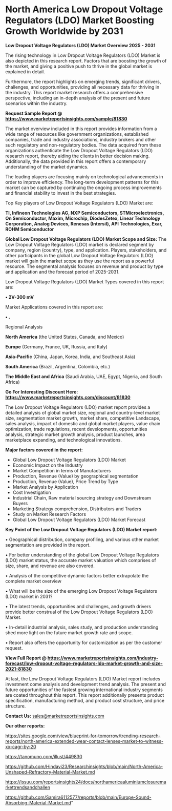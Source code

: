 # North America Low Dropout Voltage Regulators (LDO) Market Boosting Growth Worldwide by 2031

<Strong> Low Dropout Voltage Regulators (LDO) Market Overview 2025 - 2031</strong>

The rising technology in Low Dropout Voltage Regulators (LDO) Market is also depicted in this research report. Factors that are boosting the growth of the market, and giving a positive push to thrive in the global market is explained in detail.

Furthermore, the report highlights on emerging trends, significant drivers, challenges, and opportunities, providing all necessary data for thriving in the industry. This report market research offers a comprehensive perspective, including an in-depth analysis of the present and future scenarios within the industry.

<strong>Request Sample Report @ <a href=https://www.marketreportsinsights.com/sample/81830>https://www.marketreportsinsights.com/sample/81830</a></strong>

The market overview included in this report provides information from a wide range of resources like government organizations, established companies, trade and industry associations, industry brokers and other such regulatory and non-regulatory bodies. The data acquired from these organizations authenticate the Low Dropout Voltage Regulators (LDO) research report, thereby aiding the clients in better decision making. Additionally, the data provided in this report offers a contemporary understanding of the market dynamics.

The leading players are focusing mainly on technological advancements in order to improve efficiency. The long-term development patterns for this market can be captured by continuing the ongoing process improvements and financial stability to invest in the best strategies.

Top Key players of Low Dropout Voltage Regulators (LDO) Market are:

<strong>TI, Infineon Technologies AG, NXP Semiconductors, STMicroelectronics, On Semiconductor, Maxim, Microchip, DiodesZetex, Linear Technology Corporation, Analog Devices, Renesas (Intersil), API Technologies, Exar, ROHM Semiconductor</strong>

<strong><b>Global Low Dropout Voltage Regulators (LDO) Market Scope and Size:</b></strong>
The Low Dropout Voltage Regulators (LDO) market is declared segment by company, region (country), type, and application. Players, stakeholders, and other participants in the global Low Dropout Voltage Regulators (LDO) market will gain the market scope as they use the report as a powerful resource. The segmental analysis focuses on revenue and product by type and application and the forecast period of 2025-2031.

Low Dropout Voltage Regulators (LDO) Market Types covered in this report are:

<strong>• 2V-300 mV</strong>

Market Applications covered in this report are:

<strong>• .</strong> 

Regional Analysis

<strong>North America</strong> (the United States, Canada, and Mexico)

<strong>Europe</strong> (Germany, France, UK, Russia, and Italy)

<strong>Asia-Pacific</strong> (China, Japan, Korea, India, and Southeast Asia)

<strong>South America</strong> (Brazil, Argentina, Colombia, etc.)

<strong>The Middle East and Africa</strong> (Saudi Arabia, UAE, Egypt, Nigeria, and South Africa)

<strong>Go For Interesting Discount Here: <a href=https://www.marketreportsinsights.com/discount/81830>https://www.marketreportsinsights.com/discount/81830</a></strong>

The Low Dropout Voltage Regulators (LDO) market report provides a detailed analysis of global market size, regional and country-level market size, segmentation market growth, market share, competitive Landscape, sales analysis, impact of domestic and global market players, value chain optimization, trade regulations, recent developments, opportunities analysis, strategic market growth analysis, product launches, area marketplace expanding, and technological innovations.

<strong><b>Major factors covered in the report:</b></strong>
<ul>
  <li>Global Low Dropout Voltage Regulators (LDO) Market </li>
  <li>Economic Impact on the Industry</li>
  <li>Market Competition in terms of Manufacturers</li>
  <li>Production, Revenue (Value) by geographical segmentation</li>
  <li>Production, Revenue (Value), Price Trend by Type</li>
  <li>Market Analysis by Application</li>
  <li>Cost Investigation</li>
  <li>Industrial Chain, Raw material sourcing strategy and Downstream Buyers</li>
  <li>Marketing Strategy comprehension, Distributors and Traders</li>
  <li>Study on Market Research Factors</li>
  <li>Global Low Dropout Voltage Regulators (LDO) Market Forecast</li>
</ul>

<strong><b>Key Point of the Low Dropout Voltage Regulators (LDO) Market report:</b></strong>

• Geographical distribution, company profiling, and various other market segmentation are provided in the report.

• For better understanding of the global Low Dropout Voltage Regulators (LDO) market status, the accurate market valuation which comprises of size, share, and revenue are also covered.

• Analysis of the competitive dynamic factors better extrapolate the complete market overview

• What will be the size of the emerging Low Dropout Voltage Regulators (LDO) market in 2031?

• The latest trends, opportunities and challenges, and growth drivers provide better construal of the Low Dropout Voltage Regulators (LDO) Market.

• In-detail industrial analysis, sales study, and production understanding shed more light on the future market growth rate and scope.

• Report also offers the opportunity for customization as per the customer request.

<strong><b>View Full Report @ <a href=https://www.marketreportsinsights.com/industry-forecast/low-dropout-voltage-regulators-ldo-market-growth-and-size-2021-81830>https://www.marketreportsinsights.com/industry-forecast/low-dropout-voltage-regulators-ldo-market-growth-and-size-2021-81830</a></b></strong>


At last, the Low Dropout Voltage Regulators (LDO) Market report includes investment come analysis and development trend analysis. The present and future opportunities of the fastest growing international industry segments are coated throughout this report. This report additionally presents product specification, manufacturing method, and product cost structure, and price structure.

<strong>Contact Us:</strong>
sales@marketreportsinsights.com

<strong>Our other reports:</strong>

<a href=https://sites.google.com/view/blueprint-for-tomorrow/trending-research-reports/north-america-extended-wear-contact-lenses-market-to-witness-xx-cagr-by-20>https://sites.google.com/view/blueprint-for-tomorrow/trending-research-reports/north-america-extended-wear-contact-lenses-market-to-witness-xx-cagr-by-20</a>

<a href=https://tanomuno.com/illust/449830>https://tanomuno.com/illust/449830</a>

<a href=https://github.com/Hindavi23/Researchinsights/blob/main/North-America-Unshaped-Refractory-Material-Market.md>https://github.com/Hindavi23/Researchinsights/blob/main/North-America-Unshaped-Refractory-Material-Market.md</a>

<a href=https://issuu.com/reportsinsights24/docs/northamericaaluminiumclosuremarkettrendsandchallen>https://issuu.com/reportsinsights24/docs/northamericaaluminiumclosuremarkettrendsandchallen</a>

<a href=https://github.com/Samira6112577/reports/blob/main/Europe-Sound-Absorbing-Material-Market.md>https://github.com/Samira6112577/reports/blob/main/Europe-Sound-Absorbing-Material-Market.md</a>"
